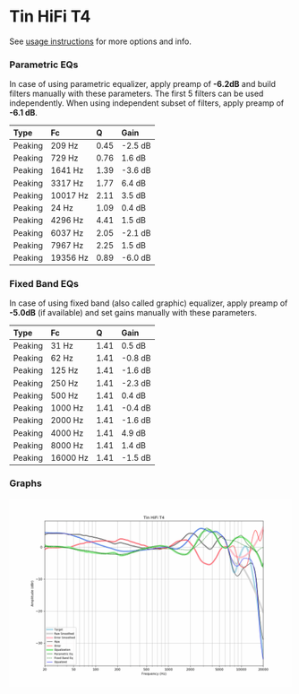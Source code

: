 # Tin HiFi T4
See [usage instructions](https://github.com/jaakkopasanen/AutoEq#usage) for more options and info.

### Parametric EQs
In case of using parametric equalizer, apply preamp of **-6.2dB** and build filters manually
with these parameters. The first 5 filters can be used independently.
When using independent subset of filters, apply preamp of **-6.1 dB**.

| Type    | Fc       |    Q | Gain    |
|:--------|:---------|:-----|:--------|
| Peaking | 209 Hz   | 0.45 | -2.5 dB |
| Peaking | 729 Hz   | 0.76 | 1.6 dB  |
| Peaking | 1641 Hz  | 1.39 | -3.6 dB |
| Peaking | 3317 Hz  | 1.77 | 6.4 dB  |
| Peaking | 10017 Hz | 2.11 | 3.5 dB  |
| Peaking | 24 Hz    | 1.09 | 0.4 dB  |
| Peaking | 4296 Hz  | 4.41 | 1.5 dB  |
| Peaking | 6037 Hz  | 2.05 | -2.1 dB |
| Peaking | 7967 Hz  | 2.25 | 1.5 dB  |
| Peaking | 19356 Hz | 0.89 | -6.0 dB |

### Fixed Band EQs
In case of using fixed band (also called graphic) equalizer, apply preamp of **-5.0dB**
(if available) and set gains manually with these parameters.

| Type    | Fc       |    Q | Gain    |
|:--------|:---------|:-----|:--------|
| Peaking | 31 Hz    | 1.41 | 0.5 dB  |
| Peaking | 62 Hz    | 1.41 | -0.8 dB |
| Peaking | 125 Hz   | 1.41 | -1.6 dB |
| Peaking | 250 Hz   | 1.41 | -2.3 dB |
| Peaking | 500 Hz   | 1.41 | 0.4 dB  |
| Peaking | 1000 Hz  | 1.41 | -0.4 dB |
| Peaking | 2000 Hz  | 1.41 | -1.6 dB |
| Peaking | 4000 Hz  | 1.41 | 4.9 dB  |
| Peaking | 8000 Hz  | 1.41 | 1.4 dB  |
| Peaking | 16000 Hz | 1.41 | -1.5 dB |

### Graphs
![](./Tin%20HiFi%20T4.png)